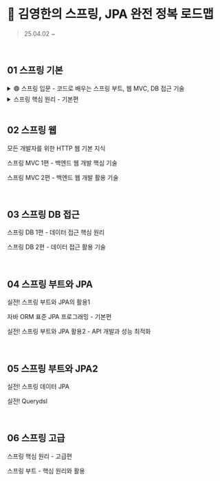 # 🌱 김영한의 스프링, JPA 완전 정복 로드맵
> 25.04.02 ~

<br>

## 01 스프링 기본
<details>
    <summary>🟢 스프링 입문 - 코드로 배우는 스프링 부트, 웹 MVC, DB 접근 기술</summary>
    <div markdown="1">
    <ul>
      <li>✅ 강의 소개</li>
      <li>✅ 프로젝트 환경설정</li>
      <li>✅ 스프링 웹 개발 기초</li>
      <li>✅ 회원 관리 예제 - 백엔드 개발</li>
      <li>🟢 스프링 빈과 의존관계 </li>
    </ul>
</details>

<details>
    <summary>스프링 핵심 원리 - 기본편</summary>
    <div markdown="1">
    <ul>
      <li></li>
    </ul>
</details>

<br>

## 02 스프링 웹
모든 개발자를 위한 HTTP 웹 기본 지식

스프링 MVC 1편 - 백엔드 웹 개발 핵심 기술

스프링 MVC 2편 - 백엔드 웹 개발 활용 기술

<br>

## 03 스프링 DB 접근
스프링 DB 1편 - 데이터 접근 핵심 원리

스프링 DB 2편 - 데이터 접근 활용 기술

<br>

## 04 스프링 부트와 JPA
실전! 스프링 부트와 JPA의 활용1

자바 ORM 표준 JPA 프로그래밍 - 기본편

실전! 스프링 부트와 JPA 활용2 - API 개발과 성능 최적화

<br>

## 05 스프링 부트와 JPA2
실전! 스프링 데이터 JPA

실전! Querydsl

<br>

## 06 스프링 고급
스프링 핵심 원리 - 고급편

스프링 부트 - 핵심 원리와 활용
